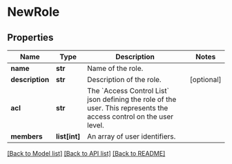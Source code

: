 # NewRole

## Properties
Name | Type | Description | Notes
------------ | ------------- | ------------- | -------------
**name** | **str** | Name of the role. | 
**description** | **str** | Description of the role. | [optional] 
**acl** | **str** | The &#x60;Access Control List&#x60; json defining the role of the user. This represents the access control on the user level. | 
**members** | **list[int]** | An array of user identifiers. | 

[[Back to Model list]](../README.md#documentation-for-models) [[Back to API list]](../README.md#documentation-for-api-endpoints) [[Back to README]](../README.md)


